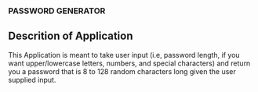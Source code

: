 ### PASSWORD GENERATOR


## Descrition of Application
This Application is meant to take user input (i.e, password length, if you want upper/lowercase letters, numbers, and special characters) and return you a password
that is 8 to 128 random characters long given the user supplied input.

